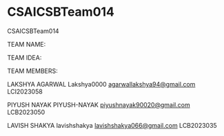 # CSAICSBTeam014
CSAICSBTeam014

TEAM NAME: 

TEAM IDEA:

TEAM MEMBERS:

  LAKSHYA AGARWAL Lakshya0000 agarwallakshya94@gmail.com LCI2023058

  PIYUSH NAYAK PIYUSH-NAYAK piyushnayak90020@gmail.com LCB2023050

  LAVISH SHAKYA lavishshakya lavishshakya066@gmail.com LCB2023035


